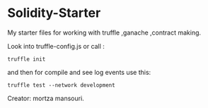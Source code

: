 # Solidity-Starter
My starter files for working with truffle ,ganache ,contract making. 

Look into truffle-config.js
or call :
```
truffle init
```
and then for compile and see log events use this:
```
truffle test --network development
```


Creator:
mortza mansouri.
